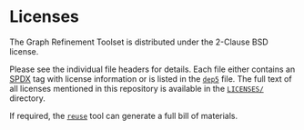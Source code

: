<!--
     Copyright 2020, Data61, CSIRO (ABN 41 687 119 230)

     SPDX-License-Identifier: CC-BY-SA-4.0
-->

# Licenses

The Graph Refinement Toolset is distributed under the 2-Clause BSD license.

Please see the individual file headers for details. Each file either contains
an [SPDX][1] tag with license information or is listed in the [`dep5`][2] file.
The full text of all licenses mentioned in this repository is available in the
[`LICENSES/`][3] directory.

If required, the [`reuse`][4] tool can generate a full bill of materials.

[1]: https://spdx.org
[2]: .reuse/dep5
[3]: LICENSES/
[4]: https://github.com/fsfe/reuse-tool
